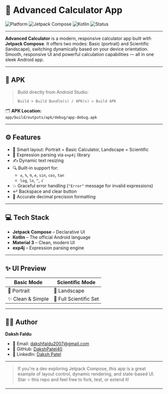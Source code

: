  
# 🧮 Advanced Calculator App

![Platform](https://img.shields.io/badge/platform-Android-blue)
![Jetpack Compose](https://img.shields.io/badge/Jetpack%20Compose-%F0%9F%92%9A-blue)
![Kotlin](https://img.shields.io/badge/language-Kotlin-orange)
![Status](https://img.shields.io/badge/status-Completed-brightgreen)

---

**Advanced Calculator** is a modern, responsive calculator app built with **Jetpack Compose**. It offers two modes: Basic (portrait) and Scientific (landscape), switching dynamically based on your device orientation. Smooth, responsive UI and powerful calculation capabilities — all in one sleek Android app.

---

## 📱 APK

> Build directly from Android Studio:
>  
> `Build > Build Bundle(s) / APK(s) > Build APK`

🗂 **APK Location:**  
`app/build/outputs/apk/debug/app-debug.apk`

---

## ⚙️ Features

- 🧠 Smart layout: Portrait = Basic Calculator, Landscape = Scientific
- 🧮 Expression parsing via `exp4j` library
- ✍️ Dynamic text resizing
- 🔍 Built-in support for:
  - `±`, `%`, `π`, `e`, `sin`, `cos`, `tan`
  - `log`, `ln`, `^`, `√`
- 💥 Graceful error handling (`"Error"` message for invalid expressions)
- ↩️ Backspace and clear button
- 📐 Accurate decimal precision formatting

---

## 💻 Tech Stack

- **Jetpack Compose** – Declarative UI
- **Kotlin** – The official Android language
- **Material 3** – Clean, modern UI
- **exp4j** – Expression parsing engine

---

## ✨ UI Preview

| Basic Mode | Scientific Mode |
|------------|-----------------|
| 📱 Portrait | 📱 Landscape   |
| ✨ Clean & Simple | 🔬 Full Scientific Set |

---

## 👨‍💻 Author

**Daksh Faldu**

- 📧 Email: [dakshfaldu2007@gmail.com](mailto:dakshfaldu2007@gmail.com)
- 🐙 GitHub: [DakshPatel40](https://github.com/DakshPatel40)
- 💼 LinkedIn: [Daksh Patel](https://linkedin.com/in/daksh-patel40)

---

> If you're a dev exploring Jetpack Compose, this app is a great example of layout control, dynamic rendering, and state-based UI.  
> Star ⭐ this repo and feel free to fork, test, or extend it!

---
